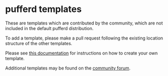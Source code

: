 # pufferd templates

These are templates which are contributed by the community, which are not included in the default pufferd distribution.

To add a template, please make a pull request following the existing location structure of the other templates.

Please see [this documentation](https://pufferd.pufferpanel.com/docs/creating-pufferd-templates) for instructions on how to create your own template.

Additional templates may be found on the [community forum](https://community.pufferpanel.com/category/3/templates-and-modifications).
